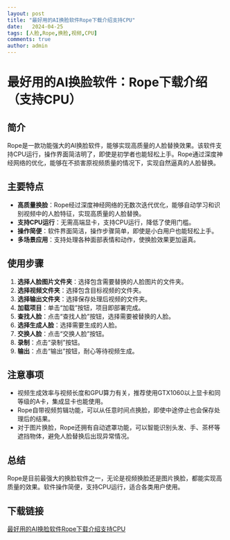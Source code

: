 ```yaml
---
layout: post
title: "最好用的AI换脸软件Rope下载介绍支持CPU"
date:   2024-04-25
tags: [人脸,Rope,换脸,视频,CPU]
comments: true
author: admin
---
```

# 最好用的AI换脸软件：Rope下载介绍（支持CPU）

## 简介
Rope是一款功能强大的AI换脸软件，能够实现高质量的人脸替换效果。该软件支持CPU运行，操作界面简洁明了，即使是初学者也能轻松上手。Rope通过深度神经网络的优化，能够在不损害原视频质量的情况下，实现自然逼真的人脸替换。

## 主要特点
- **高质量换脸**：Rope经过深度神经网络的无数次迭代优化，能够自动学习和识别视频中的人脸特征，实现高质量的人脸替换。
- **支持CPU运行**：无需高端显卡，支持CPU运行，降低了使用门槛。
- **操作简便**：软件界面简洁，操作步骤简单，即使是小白用户也能轻松上手。
- **多场景应用**：支持处理各种面部表情和动作，使换脸效果更加逼真。

## 使用步骤
1. **选择人脸图片文件夹**：选择包含需要替换的人脸图片的文件夹。
2. **选择视频文件夹**：选择包含目标视频的文件夹。
3. **选择输出文件夹**：选择保存处理后视频的文件夹。
4. **加载项目**：单击“加载”按钮，项目即部署完成。
5. **查找人脸**：点击“查找人脸”按钮，选择需要被替换的人脸。
6. **选择生成人脸**：选择需要生成的人脸。
7. **交换人脸**：点击“交换人脸”按钮。
8. **录制**：点击“录制”按钮。
9. **输出**：点击“输出”按钮，耐心等待视频生成。

## 注意事项
- 视频生成效率与视频长度和GPU算力有关，推荐使用GTX1060以上显卡和同等级的A卡，集成显卡也能使用。
- Rope自带视频剪辑功能，可以从任意时间点换脸，即使中途停止也会保存处理后的结果。
- 对于图片换脸，Rope还拥有自动遮罩功能，可以智能识别头发、手、茶杯等遮挡物体，避免人脸替换后出现异常情况。

## 总结
Rope是目前最强大的换脸软件之一，无论是视频换脸还是图片换脸，都能实现高质量的效果。软件操作简便，支持CPU运行，适合各类用户使用。

## 下载链接

[最好用的AI换脸软件Rope下载介绍支持CPU](https://pan.quark.cn/s/d58358c63b03)